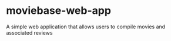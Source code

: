 # moviebase-web-app
A simple web application that allows users to compile movies and associated reviews
